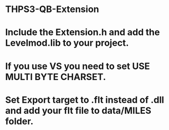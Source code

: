 # THPS3-QB-Extension

# Include the Extension.h and add the Levelmod.lib to your project.

# If you use VS you need to set USE MULTI BYTE CHARSET.

# Set Export target to .flt instead of .dll and add your flt file to data/MILES folder.
